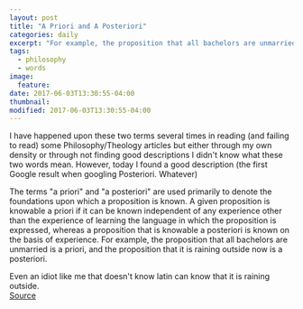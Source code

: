 ```yaml
---
layout: post
title: "A Priori and A Posteriori"
categories: daily
excerpt: "For example, the proposition that all bachelors are unmarried is a priori, and the proposition that it is raining outside now is a posteriori."
tags:
  - philosophy
  - words
image:
  feature:
date: 2017-06-03T13:30:55-04:00
thumbnail:
modified: 2017-06-03T13:30:55-04:00
---
```


I have happened upon these two terms several times in reading (and failing to read) some Philosophy/Theology articles but either through my own density or through not finding good descriptions I didn't know what these two words mean. However, today I found a good description (the first Google result when googling Posteriori. Whatever)

The terms "a priori" and "a posteriori" are used primarily to denote the foundations upon which a proposition is known. A given proposition is knowable a priori if it can be known independent of any experience other than the experience of learning the language in which the proposition is expressed, whereas a proposition that is knowable a posteriori is known on the basis of experience. For example, the proposition that all bachelors are unmarried is a priori, and the proposition that it is raining outside now is a posteriori.

Even an idiot like me that doesn't know latin can know that it is raining outside.  
[Source](http://www.iep.utm.edu/apriori/)
